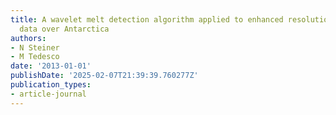 ```yaml
---
title: A wavelet melt detection algorithm applied to enhanced resolution scatterometer
  data over Antarctica
authors:
- N Steiner
- M Tedesco
date: '2013-01-01'
publishDate: '2025-02-07T21:39:39.760277Z'
publication_types:
- article-journal
---
```

